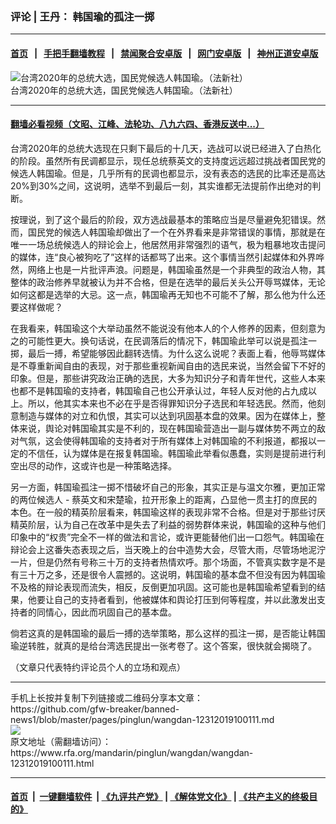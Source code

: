 ### 评论 | 王丹： 韩国瑜的孤注一掷
------------------------

#### [首页](https://github.com/gfw-breaker/banned-news1/blob/master/README.md) &nbsp;&nbsp;|&nbsp;&nbsp; [手把手翻墙教程](https://github.com/gfw-breaker/guides/wiki) &nbsp;&nbsp;|&nbsp;&nbsp; [禁闻聚合安卓版](https://github.com/gfw-breaker/bn-android) &nbsp;&nbsp;|&nbsp;&nbsp; [网门安卓版](https://github.com/oGate2/oGate) &nbsp;&nbsp;|&nbsp;&nbsp; [神州正道安卓版](https://github.com/SzzdOgate/update) 



<div id="headerimg">
 <img alt="台湾2020年的总统大选，国民党候选人韩国瑜。（法新社）" src="https://www.rfa.org/mandarin/pinglun/wangdan/wangdan-12312019100111.html/000_1M93L3.jpg/@@images/5c771082-826d-4039-9beb-c368372f4543.jpeg" title="台湾2020年的总统大选，国民党候选人韩国瑜。（法新社）"/>
 <div id="headerimgcontents">
  <div id="headerimgcaption">
   <span>
    台湾2020年的总统大选，国民党候选人韩国瑜。（法新社）
   </span>
   <!-- zoomattribute -->
  </div>
  <!-- headerimgcaption -->
 </div>
 <!-- headerimagecontents -->
</div>

<hr/>


#### [翻墙必看视频（文昭、江峰、法轮功、八九六四、香港反送中...）](http://167.172.214.107/home.html)

<div id="storytext">
 <div>
  <div class="slot_header">
  </div>
 </div>
 <p>
  台湾2020年的总统大选现在只剩下最后的十几天，选战可以说已经进入了白热化的阶段。虽然所有民调都显示，现任总统蔡英文的支持度远远超过挑战者国民党的候选人韩国瑜。但是，几乎所有的民调也都显示，没有表态的选民的比率还是高达20%到30%之间，这说明，选举不到最后一刻，其实谁都无法提前作出绝对的判断。
 </p>
 <p>
  按理说，到了这个最后的阶段，双方选战最基本的策略应当是尽量避免犯错误。然而，国民党的候选人韩国瑜却做出了一个在外界看来是非常错误的事情，那就是在唯一一场总统候选人的辩论会上，他居然用非常强烈的语气，极为粗暴地攻击提问的媒体，连“良心被狗吃了”这样的话都骂了出来。这个事情当然引起媒体和外界哗然，网络上也是一片批评声浪。问题是，韩国瑜虽然是一个非典型的政治人物，其整体的政治修养早就被认为并不合格，但是在选举的最后关头公开辱骂媒体，无论如何这都是选举的大忌。这一点，韩国瑜再无知也不可能不了解，那么他为什么还要这样做呢？
 </p>
 <p>
  在我看来，韩国瑜这个大举动虽然不能说没有他本人的个人修养的因素，但刻意为之的可能性更大。换句话说，在民调落后的情况下，韩国瑜此举可以说是孤注一掷，最后一搏，希望能够因此翻转选情。为什么这么说呢？表面上看，他辱骂媒体是不尊重新闻自由的表现，对于那些重视新闻自由的选民来说，当然会留下不好的印象。但是，那些讲究政治正确的选民，大多为知识分子和青年世代，这些人本来也都不是韩国瑜的支持者，韩国瑜自己也公开承认过，年轻人反对他的占九成以上。所以，他其实本来也不必在乎是否得罪知识分子选民和年轻选民。然而，他刻意制造与媒体的对立和仇恨，其实可以达到巩固基本盘的效果。因为在媒体上，整体来说，舆论对韩国瑜其实是不利的，现在韩国瑜营造出一副与媒体势不两立的敌对气氛，这会使得韩国瑜的支持者对于所有媒体上对韩国瑜的不利报道，都报以一定的不信任，认为媒体是在报复韩国瑜。韩国瑜此举看似愚蠢，实则是提前进行利空出尽的动作，这或许也是一种策略选择。
 </p>
 <p>
  另一方面，韩国瑜孤注一掷不惜破坏自己的形象，其实正是与温文尔雅，更加正常的两位候选人 - 蔡英文和宋楚瑜，拉开形象上的距离，凸显他一贯主打的庶民的本色。在一般的精英阶层看来，韩国瑜这样的表现非常不合格。但是对于那些讨厌精英阶层，认为自己在改革中是失去了利益的弱势群体来说，韩国瑜的这种与他们印象中的“权贵”完全不一样的做法和言论，或许更能替他们出一口怨气。韩国瑜在辩论会上这番失态表现之后，当天晚上的台中造势大会，尽管大雨，尽管场地泥泞一片，但是仍然有号称三十万的支持者热情欢呼。那个场面，不管真实数字是不是有三十万之多，还是很令人震撼的。这说明，韩国瑜的基本盘不但没有因为韩国瑜不及格的辩论表现而流失，相反，反倒更加巩固。这可能也是韩国瑜希望看到的结果，他要让自己的支持者看到，他被媒体和舆论打压到何等程度，并以此激发出支持者的同情心，因此而巩固自己的基本盘。
 </p>
 <p>
  倘若这真的是韩国瑜的最后一搏的选举策略，那么这样的孤注一掷，是否能让韩国瑜逆转胜，就真的是给台湾选民提出一张考卷了。这个答案，很快就会揭晓了。
 </p>
 <p>
 </p>
 <p>
  （文章只代表特约评论员个人的立场和观点）
 </p>
</div>

<hr/>
手机上长按并复制下列链接或二维码分享本文章：<br/>
https://github.com/gfw-breaker/banned-news1/blob/master/pages/pinglun/wangdan-12312019100111.md <br/>
<a href='https://github.com/gfw-breaker/banned-news1/blob/master/pages/pinglun/wangdan-12312019100111.md'><img src='https://github.com/gfw-breaker/banned-news1/blob/master/pages/pinglun/wangdan-12312019100111.md.png'/></a> <br/>
原文地址（需翻墙访问）：https://www.rfa.org/mandarin/pinglun/wangdan/wangdan-12312019100111.html


------------------------
#### [首页](https://github.com/gfw-breaker/banned-news1/blob/master/README.md) &nbsp;|&nbsp; [一键翻墙软件](https://github.com/gfw-breaker/nogfw/blob/master/README.md) &nbsp;| [《九评共产党》](https://github.com/gfw-breaker/9ping.md/blob/master/README.md#九评之一评共产党是什么) | [《解体党文化》](https://github.com/gfw-breaker/jtdwh.md/blob/master/README.md) | [《共产主义的终极目的》](https://github.com/gfw-breaker/gczydzjmd.md/blob/master/README.md)


<img src='http://gfw-breaker.win/banned-news/pages/pinglun/wangdan-12312019100111.md' width='0px' height='0px'/>